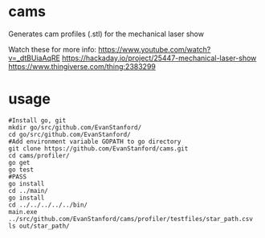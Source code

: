 # cams
Generates cam profiles (.stl) for the mechanical laser show


Watch these for more info:
https://www.youtube.com/watch?v=_dtBUiaAqRE
https://hackaday.io/project/25447-mechanical-laser-show
https://www.thingiverse.com/thing:2383299




# usage

```
#Install go, git
mkdir go/src/github.com/EvanStanford/
cd go/src/github.com/EvanStanford/
#Add environment variable GOPATH to go directory
git clone https://github.com/EvanStanford/cams.git
cd cams/profiler/
go get
go test
#PASS
go install
cd ../main/
go install
cd ../../../../../bin/
main.exe ../src/github.com/EvanStanford/cams/profiler/testfiles/star_path.csv
ls out/star_path/
```


